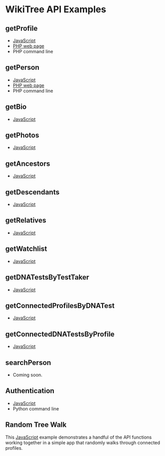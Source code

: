 # WikiTree API Examples

## getProfile
* [JavaScript](getProfile/javascript.html)
* [PHP web page](getProfile/phpWebPage.php)
* PHP command line

## getPerson
* [JavaScript](getPerson/javascript.html)
* [PHP web page](getPerson/phpWebPage.php)
* PHP command line

## getBio
* [JavaScript](getBio/javascript.html)

## getPhotos
* [JavaScript](getPhotos/javascript.html)

## getAncestors
* [JavaScript](getAncestors/javascript.html)

## getDescendants
* [JavaScript](getDescendants/javascript.html)

## getRelatives
* [JavaScript](getRelatives/javascript.html)

## getWatchlist
* [JavaScript](getWatchlist/javascript.html)

## getDNATestsByTestTaker
* [JavaScript](getDNATestsByTestTaker/javascript.html)

## getConnectedProfilesByDNATest
* [JavaScript](getConnectedProfilesByDNATest/javascript.html)

## getConnectedDNATestsByProfile
* [JavaScript](getConnectedDNATestsByProfile/javascript.html)

## searchPerson
* Coming soon.

## Authentication
* [JavaScript](authentication/javascript.html)
* Python command line

## Random Tree Walk
This [JavaScript](randomTreeWalk/randomTreeWalk.html) example demonstrates a handful of the API functions working together in a simple app that randomly walks through connected profiles.
